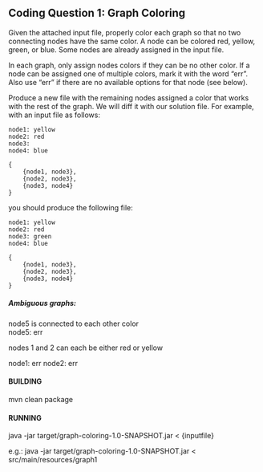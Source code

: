 ## Coding Question 1: Graph Coloring

Given the attached input file, properly color each graph so that no two connecting nodes have the same color. A node can be colored red, yellow, green, or blue. Some nodes are already assigned in the input file.

In each graph, only assign nodes colors if they can be no other color. If a node can be assigned one of multiple colors, mark it with the word “err”. Also use “err” if there are no available options for that node (see below).

Produce a new file with the remaining nodes assigned a color that works with the rest of the graph. We will diff it with our solution file. For example, with an input file as follows: 

```
node1: yellow
node2: red
node3:
node4: blue

{
    {node1, node3},
    {node2, node3},
    {node3, node4}
}
```

you should produce the following file:

```
node1: yellow
node2: red
node3: green
node4: blue

{
    {node1, node3},
    {node2, node3},
    {node3, node4}
} 
```

##### Ambiguous graphs: 

node5 is connected to each other color    
node5: err

nodes 1 and 2 can each be either red or yellow

node1: err
node2: err 

#### BUILDING

mvn clean package

#### RUNNING

java -jar target/graph-coloring-1.0-SNAPSHOT.jar < {inputfile}

e.g.:   java -jar target/graph-coloring-1.0-SNAPSHOT.jar < src/main/resources/graph1

